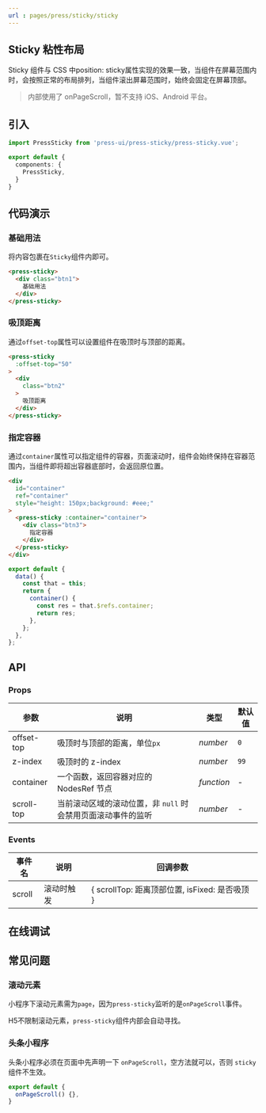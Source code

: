 ```yaml
---
url : pages/press/sticky/sticky
---
```


## Sticky 粘性布局


Sticky 组件与 CSS 中position: sticky属性实现的效果一致，当组件在屏幕范围内时，会按照正常的布局排列，当组件滚出屏幕范围时，始终会固定在屏幕顶部。

> 内部使用了 onPageScroll，暂不支持 iOS、Android 平台。

## 引入

```ts
import PressSticky from 'press-ui/press-sticky/press-sticky.vue';

export default {
  components: {
    PressSticky,
  }
}
```

## 代码演示

### 基础用法

将内容包裹在`Sticky`组件内即可。

```html
<press-sticky>
  <div class="btn1">
    基础用法
  </div>
</press-sticky>
```

### 吸顶距离

通过`offset-top`属性可以设置组件在吸顶时与顶部的距离。

```html
<press-sticky
  :offset-top="50"
>
  <div
    class="btn2"
  >
    吸顶距离
  </div>
</press-sticky>
```

### 指定容器

通过`container`属性可以指定组件的容器，页面滚动时，组件会始终保持在容器范围内，当组件即将超出容器底部时，会返回原位置。

```html
<div
  id="container"
  ref="container"
  style="height: 150px;background: #eee;"
>
  <press-sticky :container="container">
    <div class="btn3">
      指定容器
    </div>
  </press-sticky>
</div>
```

```js
export default {
  data() {
    const that = this;
    return {
      container() {
        const res = that.$refs.container;
        return res;
      },
    };
  },
};
```

## API

### Props

| 参数       | 说明                                                         | 类型       | 默认值 |
| ---------- | ------------------------------------------------------------ | ---------- | ------ |
| offset-top | 吸顶时与顶部的距离，单位`px`                                 | _number_   | `0`    |
| z-index    | 吸顶时的 z-index                                             | _number_   | `99`   |
| container  | 一个函数，返回容器对应的 NodesRef 节点                       | _function_ | -      |
| scroll-top | 当前滚动区域的滚动位置，非 `null` 时会禁用页面滚动事件的监听 | _number_   | -      |

### Events

| 事件名 | 说明       | 回调参数                                       |
| ------ | ---------- | ---------------------------------------------- |
| scroll | 滚动时触发 | { scrollTop: 距离顶部位置, isFixed: 是否吸顶 } |

## 在线调试

<debug-online />

## 常见问题

### 滚动元素

小程序下滚动元素需为`page`，因为`press-sticky`监听的是`onPageScroll`事件。

H5不限制滚动元素，`press-sticky`组件内部会自动寻找。

### 头条小程序

头条小程序必须在页面中先声明一下 `onPageScroll`，空方法就可以，否则 `sticky` 组件不生效。

```ts
export default {
  onPageScroll() {},
}
```
